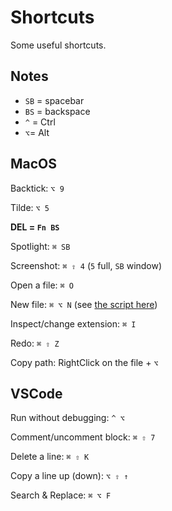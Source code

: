 # Shortcuts

Some useful shortcuts.

## Notes

* `SB` = spacebar
* `BS` = backspace
* `^` = Ctrl
* `⌥`= Alt

## MacOS

Backtick: `⌥ 9`

Tilde: `⌥ 5`

**DEL = `Fn BS`**

Spotlight: `⌘ SB`

Screenshot: `⌘ ⇧ 4` (`5` full, `SB` window)

Open a file: `⌘ O`

New file: `⌘ ⌥ N` (see [the script here](https://apple.stackexchange.com/questions/129699/create-a-new-txt-file-in-finder-keyboard-shortcut))

Inspect/change extension: `⌘ I`

Redo: `⌘ ⇧ Z`

Copy path: RightClick on the file + `⌥`

## VSCode

Run without debugging: `^ ⌥`

Comment/uncomment block: `⌘ ⇧ 7`

Delete a line: `⌘ ⇧ K`

Copy a line up (down): `⌥ ⇧ ↑`

Search & Replace: `⌘ ⌥ F`
